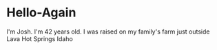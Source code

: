 # Hello-Again
I'm Josh. I'm 42 years old. I was raised on my family's farm just outside Lava Hot Springs Idaho
